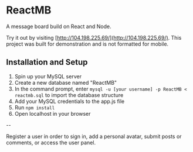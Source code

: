 # ReactMB

A message board build on React and Node.

Try it out by visiting [http://104.198.225.69/](http://104.198.225.69/). This project was built for demonstration and is not formatted for mobile.

## Installation and Setup

1. Spin up your MySQL server
2. Create a new database named "ReactMB"
2. In the command prompt, enter `mysql -u [your username] -p ReactMB < reactmb.sql` to import the database structure
3. Add your MySQL credentials to the app.js file
4. Run `npm install`
5. Open localhost in your browser

--

Register a user in order to sign in, add a personal avatar, submit posts or comments, or access the user panel.



